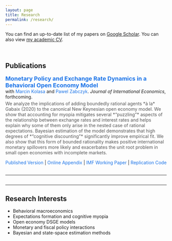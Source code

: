 ```yaml
---
layout: page
title: Research
permalink: /research/
---
```


<p>You can find an up-to-date list of my papers on 
<a href="https://scholar.google.com/citations?user=Ww_1EOMAAAAJ" target="_blank">Google Scholar</a>. 
You can also view 
<a href="{{ site.baseurl }}/share/sahil_cv.pdf" target="_blank">my academic CV</a>.</p>

<br>

<h2>Publications</h2>

<p>
  <a href="https://www.sciencedirect.com/science/article/pii/S0022199625000431" target="_blank" style="font-size: 18px; font-weight: bold; color: #1a73e8; text-decoration: none;">
    Monetary Policy and Exchange Rate Dynamics in a Behavioral Open Economy Model
  </a><br>
  with 
  <a href="https://www.sghedoni.org/marcin-kolasa" target="_blank" style="color: #1a73e8; text-decoration: none;">Marcin Kolasa</a> and 
  <a href="https://www.ecb.europa.eu/pub/research/authors/profiles/pawel-zabczyk.en.html" target="_blank" style="color: #1a73e8; text-decoration: none;">Pawel Zabczyk</a>. 
  <em>Journal of International Economics</em>, forthcoming.
</p>

<p style="font-size: 14px; color: #555; margin-top: -10px;">
We analyze the implications of adding boundedly rational agents *à la* Gabaix (2020) to the canonical New Keynesian open economy model. We show that accounting for myopia mitigates several *“puzzling”* aspects of the relationship between exchange rates and interest rates and helps explain why some of them only arise in the nested case of rational expectations. Bayesian estimation of the model demonstrates that high degrees of *“cognitive discounting”* significantly improve empirical fit. We also show that this form of bounded rationality makes positive international monetary spillovers more likely and exacerbates the unit root problem in small open economies with incomplete markets.

</p>

<p style="font-size: 14px;">
  <a href="{{ site.baseurl }}/Files/JIE_pre.pdf" target="_blank" style="color: #1a73e8; text-decoration: none;">Published Version</a> |
  <a href="{{ site.baseurl }}/Files/JIE_app.pdf" target="_blank" style="color: #1a73e8; text-decoration: none;">Online Appendix</a> |
  <a href="{{ site.baseurl }}/Files/IMF_WP.pdf" target="_blank" style="color: #1a73e8; text-decoration: none;">IMF Working Paper</a> |
  <a href="https://data.mendeley.com/datasets/88kmcfxk8k/1" target="_blank" style="color: #1a73e8; text-decoration: none;">Replication Code</a>
</p>

<hr style="margin: 30px 0;">

---

## Research Interests

- Behavioral macroeconomics  
- Expectations formation and cognitive myopia  
- Open economy DSGE models  
- Monetary and fiscal policy interactions  
- Bayesian and state-space estimation methods 
